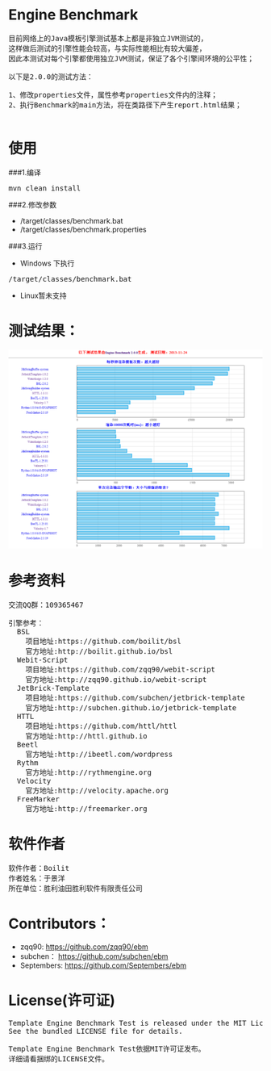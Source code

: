 Engine Benchmark
===
<pre>
目前网络上的Java模板引擎测试基本上都是非独立JVM测试的，
这样做后测试的引擎性能会较高，与实际性能相比有较大偏差，
因此本测试对每个引擎都使用独立JVM测试，保证了各个引擎间环境的公平性；

以下是2.0.0的测试方法：

1、修改properties文件，属性参考properties文件内的注释；
2、执行Benchmark的main方法，将在类路径下产生report.html结果；

</pre>

使用
===
###1.编译
<pre>
mvn clean install
</pre>

###2.修改参数
+ /target/classes/benchmark.bat
+ /target/classes/benchmark.properties

###3.运行
+ Windows 下执行
<pre>
/target/classes/benchmark.bat
</pre>
+ Linux暂未支持


测试结果：
============

![report.png](report.png)


参考资料
===
<pre>
交流QQ群：109365467

引擎参考：
  BSL
    项目地址:https://github.com/boilit/bsl
    官方地址:http://boilit.github.io/bsl
  Webit-Script
    项目地址:https://github.com/zqq90/webit-script
    官方地址:http://zqq90.github.io/webit-script
  JetBrick-Template
    项目地址:https://github.com/subchen/jetbrick-template
    官方地址:http://subchen.github.io/jetbrick-template
  HTTL
    项目地址:https://github.com/httl/httl
    官方地址:http://httl.github.io
  Beetl
    官方地址:http://ibeetl.com/wordpress
  Rythm
    官方地址:http://rythmengine.org
  Velocity
    官方地址:http://velocity.apache.org
  FreeMarker
    官方地址:http://freemarker.org
</pre>

软件作者
===
<pre>
软件作者：Boilit
作者姓名：于景洋
所在单位：胜利油田胜利软件有限责任公司
</pre>


Contributors：
==============

* zqq90: https://github.com/zqq90/ebm
* subchen： https://github.com/subchen/ebm
* Septembers: https://github.com/Septembers/ebm

License(许可证)
===
<pre>
Template Engine Benchmark Test is released under the MIT License. 
See the bundled LICENSE file for details.

Template Engine Benchmark Test依据MIT许可证发布。
详细请看捆绑的LICENSE文件。
</pre>

